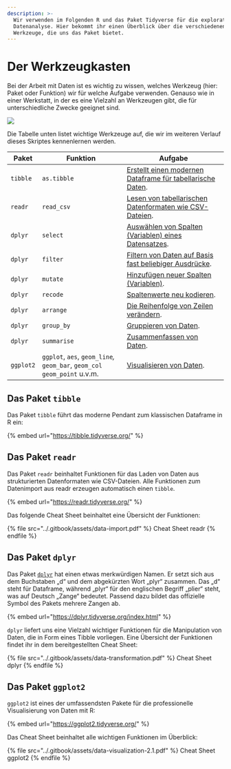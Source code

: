 ```yaml
---
description: >-
  Wir verwenden im Folgenden R und das Paket Tidyverse für die explorative
  Datenanalyse. Hier bekommt ihr einen Überblick über die verschiedenen
  Werkzeuge, die uns das Paket bietet.
---
```


# Der Werkzeugkasten

Bei der Arbeit mit Daten ist es wichtig zu wissen, welches Werkzeug (hier: Paket oder Funktion) wir für welche Aufgabe verwenden. Genauso wie in einer Werkstatt, in der es eine Vielzahl an Werkzeugen gibt, die für unterschiedliche Zwecke geeignet sind.

![](../.gitbook/assets/tool\_set.jpg)

Die Tabelle unten listet wichtige Werkzeuge auf, die wir im weiteren Verlauf dieses Skriptes kennenlernen werden.

| **Paket** | **Funktion**                                                               | **Aufgabe**                                                                                                                      |
| --------- | -------------------------------------------------------------------------- | -------------------------------------------------------------------------------------------------------------------------------- |
| `tibble`  | `as.tibble`                                                                | [Erstellt einen modernen Dataframe für tabellarische Daten](14-daten-laden-und-sichten/tidyverse-und-tibbles.md).                |
| `readr`   | `read_csv`                                                                 | [Lesen von tabellarischen Datenformaten wie CSV-Dateien](14-daten-laden-und-sichten/laden-eines-datensatzes.md).                 |
| `dplyr`   | `select`                                                                   | [Auswählen von Spalten (Variablen) eines Datensatzes](../data-transformation-with-r/spalten-auswaehlen.md).                      |
| `dplyr`   | `filter`                                                                   | [Filtern von Daten auf Basis fast beliebiger Ausdrücke](../data-transformation-with-r/zeilen-filtern.md).                        |
| `dplyr`   | `mutate`                                                                   | [Hinzufügen neuer Spalten (Variablen)](../data-transformation-with-r/spalten-veraendern/).                                       |
| `dplyr`   | `recode`                                                                   | [Spaltenwerte neu kodieren](../data-transformation-with-r/spalten-veraendern/spalten-neu-kodieren.md).                           |
| `dplyr`   | `arrange`                                                                  | [Die Reihenfolge von Zeilen verändern](../data-transformation-with-r/zeilen-sortieren.md).                                       |
| `dplyr`   | `group_by`                                                                 | [Gruppieren von Daten](../data-transformation-with-r/daten-zusammenfassen.md#zusammenfassen-und-gruppieren).                     |
| `dplyr`   | `summarise`                                                                | [Zusammenfassen von Daten](../data-transformation-with-r/daten-zusammenfassen.md#viele-zeilen-zu-einer-kennzahl-zusammenfassen). |
| `ggplot2` | `ggplot`, `aes`, `geom_line`_,_ `geom_bar`, `geom_col` `geom_point` u.v.m. | [Visualisieren von Daten](16-daten-visualisieren-mit-ggplot2/).                                                                  |

## Das Paket `tibble`

Das Paket `tibble` führt das moderne Pendant zum klassischen Dataframe in R ein:

{% embed url="https://tibble.tidyverse.org/" %}

## Das Paket `readr`

Das Paket `readr` beinhaltet Funktionen für das Laden von Daten aus strukturierten Datenformaten wie CSV-Dateien. Alle Funktionen zum Datenimport aus readr erzeugen automatisch einen `tibble`.

{% embed url="https://readr.tidyverse.org/" %}

Das folgende Cheat Sheet beinhaltet eine Übersicht der Funktionen:

{% file src="../.gitbook/assets/data-import.pdf" %}
Cheat Sheet readr
{% endfile %}

## Das Paket `dplyr`

Das Paket [`dplyr`](https://dplyr.tidyverse.org/) hat einen etwas merkwürdigen Namen. Er setzt sich aus dem Buchstaben „d“ und dem abgekürzten Wort „plyr“ zusammen. Das „d“ steht für Dataframe, während „plyr“ für den englischen Begriff „plier“ steht, was auf Deutsch „Zange“ bedeutet. Passend dazu bildet das offizielle Symbol des Pakets mehrere Zangen ab.

{% embed url="https://dplyr.tidyverse.org/index.html" %}

`dplyr` liefert uns eine Vielzahl wichtiger Funktionen für die Manipulation von Daten, die in Form eines Tibble vorliegen. Eine Übersicht der Funktionen findet ihr in dem bereitgestellten Cheat Sheet:

{% file src="../.gitbook/assets/data-transformation.pdf" %}
Cheat Sheet dplyr
{% endfile %}

## Das Paket `ggplot2`

`ggplot2` ist eines der umfassendsten Pakete für die professionelle Visualisierung von Daten mit R:

{% embed url="https://ggplot2.tidyverse.org/" %}

Das Cheat Sheet beinhaltet alle wichtigen Funktionen im Überblick:

{% file src="../.gitbook/assets/data-visualization-2.1.pdf" %}
Cheat Sheet ggplot2
{% endfile %}
